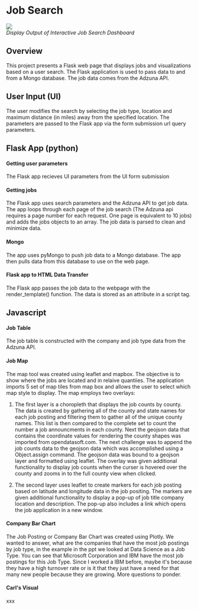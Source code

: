 # Job Search

<p>
    <img src="https://github.com/owenmeyer3/project-3/blob/main/output/Display%20Output.png"/>
    <br>
    <em>Display Output of Interactive Job Search Dashboard</em>
</p> 

## Overview
This project presents a Flask web page that displays jobs and visualizations based on a user search. The Flask application is used to pass data to and from a Mongo database. The job data comes from the Adzuna API.

## User Input (UI)
The user modifies the search by selecting the job type, location and maximum distance (in miles) away from the specified location. The parameters are passed to the Flask app via the form submission url query parameters.

## Flask App (python)
#### Getting user parameters
The Flask app recieves UI parameters from the UI form submission

#### Getting jobs
The Flask app uses search parameters and the Adzuna API to get job data. The app loops through each page of the job search (The Adzuna api requires a page number for each request. One page is equivalent to 10 jobs) and adds the jobs objects to an array. The job data is parsed to clean and minimize data.

#### Mongo
The app uses pyMongo to push job data to a Mongo database. The app then pulls data from this database to use on the web page.

#### Flask app to HTML Data Transfer
The Flask app passes the job data to the webpage with the render_template() function. The data is stored as an attribute in a script tag.

## Javascript
#### Job Table
The job table is constructed with the company and job type data from the Adzuna API.

#### Job Map
The map tool was created using leaflet and mapbox. The objective is to show where the jobs are located and in relaive quantiies. The application imports 5 set of map tiles from map box and allows the user to select which map style to display. The map employs two overlays:

1. The first layer is a choropleth that displays the job counts by county. The data is created by gathering all of the county and state names for each job posting and filtering them to gather all of the unique county names. This list is then compared to the complete set to count the number a job announcments in each county. Next the geojson data that contains the coordinate values for rendering the county shapes was imported from opendatasoft.com. The next challenge was to append the job counts data to the geojson data which was accomplished using a Object.assign command. The geojson data was bound to a geojson layer and formatted using leaflet. The overlay was given additional functionality to display job counts when the curser is hovered over the county and zooms in to the full county view when clicked. 

2. The second layer uses leaflet to create markers for each job posting based on latitude and longitude data in the job positing. The markers are given additional functionality to display a pop-up of job title company location and description. The pop-up also includes a link which opens the job application in a new window. 

#### Company Bar Chart
The Job Posting or Company Bar Chart was created using Plotly.  We wanted to answer, what are the companies that have the most job postings by job type, in the example in the ppt we looked at Data Science as a Job Type.  You can see that Microsoft Corporation and IBM have the most job postings for this Job Type.  Since I worked a IBM before, maybe it's because they have a high turnover rate or is it that they just have a need for that many new people because they are growing.  More questions to ponder. 
#### Carl's Visual
xxx
